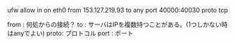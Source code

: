 


ufw allow in on eth0 from 153.127.219.93 to any port 40000:40030 proto tcp

from : 何処からの接続？
to   : サーバはIPを複数持つことがある。(1つしかない時はanyでよい)
proto: プロトコル
port : ポート